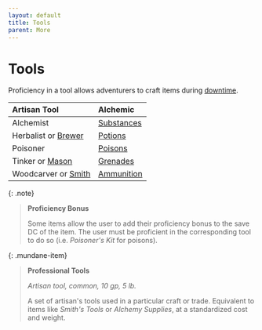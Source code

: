```yaml
---
layout: default
title: Tools
parent: More
---
```


# Tools

Proficiency in a tool allows adventurers to craft items during [downtime](../adventuring/downtime/alchemy).

| Artisan Tool                                            | Alchemic                                   |
| :------------------------------------------------------ | :----------------------------------------- |
| Alchemist                                               | [Substances](../gear/alchemics/substances) |
| Herbalist or [Brewer](../character_creation/race/dwarf) | [Potions](../gear/alchemics/potions)       |
| Poisoner                                                | [Poisons](../gear/alchemics/poisons)       |
| Tinker or [Mason](../character_creation/race/dwarf)     | [Grenades](../gear/alchemics/grenades)     |
| Woodcarver or [Smith](../character_creation/race/dwarf) | [Ammunition](../gear/alchemics/ammunition) |


{: .note}
> **Proficiency Bonus**
> 
> Some items allow the user to add their proficiency bonus to the save DC of the item. The user must be proficient in the corresponding tool to do so (i.e. _Poisoner's Kit_ for poisons).


{: .mundane-item}
> **Professional Tools**
> 
> *Artisan tool, common, 10 gp, 5 lb.*
>
> A set of artisan's tools used in a particular craft or trade. Equivalent to items like _Smith's Tools_ or _Alchemy Supplies_, at a standardized cost and weight.
